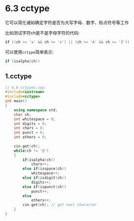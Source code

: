 # 6.3 cctype

它可以简化诸如确定字符是否为大写字母、数字、标点符号等工作

比如测试字符ch是不是字母字符的代码:

```cpp
if ((ch >= 'a' && ch <= 'z') || (ch >= 'A' && ch <= 'Z'))
```

可以使用`cctype`简单表示:

```cpp
if (isalpha(ch))
```

## 1.cctype

```cpp
// 6.8 cctypes.cpp
#include<iostream>
#include<cctype>
int main()
{
    using namespace std;
    char ch;
    int whitespace = 0;
    int digits = 0;
    int chars = 0;
    int punct = 0;
    int others = 0;
    
    cin.get(ch);
    while(ch != '@')
    {
        if(isalpha(ch))
            chars++;
        else if(isspace(ch))
            whitespace++;
        else if(isdigit(ch))
            digits++;
        else if(ispunct(ch))
            punct++;
        else
            others++;
        cin.get(ch); // get next character
    }
}
```

